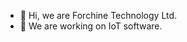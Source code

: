 - 👋 Hi, we are Forchine Technology Ltd.
- 👀 We are working on IoT software.

<!---
forchine/forchine is a ✨ special ✨ repository because its `README.md` (this file) appears on your GitHub profile.
You can click the Preview link to take a look at your changes.
--->
